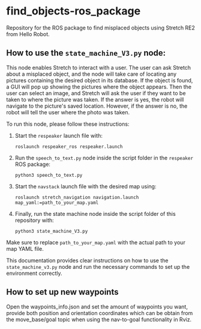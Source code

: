 # find_objects-ros_package

Repository for the ROS package to find misplaced objects using Stretch RE2 from Hello Robot.

## How to use the `state_machine_V3.py` node:

This node enables Stretch to interact with a user. The user can ask Stretch about a misplaced object, and the node will take care of locating any pictures containing the desired object in its database. If the object is found, a GUI will pop up showing the pictures where the object appears. Then the user can select an image, and Stretch will ask the user if they want to be taken to where the picture was taken. If the answer is yes, the robot will navigate to the picture's saved location. However, if the answer is no, the robot will tell the user where the photo was taken.

To run this node, please follow these instructions:

1. Start the `respeaker` launch file with:
   ```
   roslaunch respeaker_ros respeaker.launch
   ```

2. Run the `speech_to_text.py` node inside the script folder in the `respeaker` ROS package:
   ```
   python3 speech_to_text.py
   ```

3. Start the `navstack` launch file with the desired map using:
   ```
   roslaunch stretch_navigation navigation.launch map_yaml:=path_to_your_map.yaml
   ```

4. Finally, run the state machine node inside the script folder of this repository with:
   ```
   python3 state_machine_V3.py
   ```

Make sure to replace `path_to_your_map.yaml` with the actual path to your map YAML file.

This documentation provides clear instructions on how to use the `state_machine_v3.py` node and run the necessary commands to set up the environment correctly.

## How to set up new waypoints

Open the waypoints_info.json and set the amount of waypoints you want, provide both position and orientation coordinates which can be obtain from the move_base/goal topic when using the nav-to-goal functionality in Rviz.
